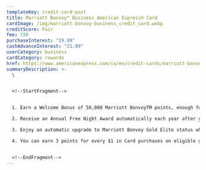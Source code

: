 ```yaml
---
templateKey: credit-card-post
title: Marriott Bonvoy™ Business American Express® Card
cardImage: /img/marriott-bonvoy-business_credit_card.webp
creditScore: Fair
fee: 150
purchaseInterest: "19.99"
cashAdvanceInterest: "21.99"
userCategory: business
cardCategory: rewards
href: https://www.americanexpress.com/ca/en/credit-cards/marriott-bonvoy-business-card/
summaryDescription: >-
  \


  <!--StartFragment-->


  1. Earn a Welcome Bonus of 50,000 Marriott BonvoyTM points, enough for 3 free nights at a Category 2 hotel . Offer subject to change at any time.\

  2. Receive an Annual Free Night Award automatically each year after your anniversary\

  3. Enjoy an automatic upgrade to Marriott Bonvoy Gold Elite status when you reach $30,000 in purchases on your Card each year.\

  4. You can earn 3 points for every $1 in Card purchases on eligible gas, dining and travel.


  <!--EndFragment-->
---
```

